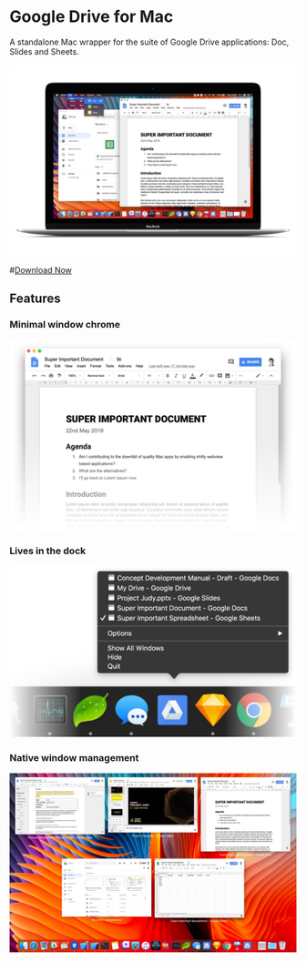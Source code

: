 # Google Drive for Mac
A standalone Mac wrapper for the suite of Google Drive applications: Doc, Slides and Sheets. 

![Demo screenshot](Images/Hero.jpg)

#[Download Now](https://github.com/phillipcaudell/Google-Drive-for-Mac/raw/master/Builds/1.0.zip)

## Features

### Minimal window chrome
![The windows have minimal chrome](Images/Chrome.jpg)

### Lives in the dock
![The windows have minimal chrome](Images/Dock.jpg)

### Native window management 
![Use native window management](Images/Windows.jpg)

 